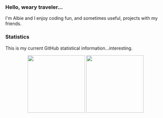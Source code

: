 ### Hello, weary traveler...

I'm Albie and I enjoy coding fun, and sometimes useful, projects with my friends.

### Statistics

This is my current GitHub statistical information...interesting.

<div align="center">
  <img height="180em" src="https://github-readme-stats.vercel.app/api?username=albie6544&count_private=true&show_icons=true" />
  <img height="180em" src="https://github-readme-stats.vercel.app/api/top-langs/?username=albie6544&layout=compact&langs_count=6" />
</div>
